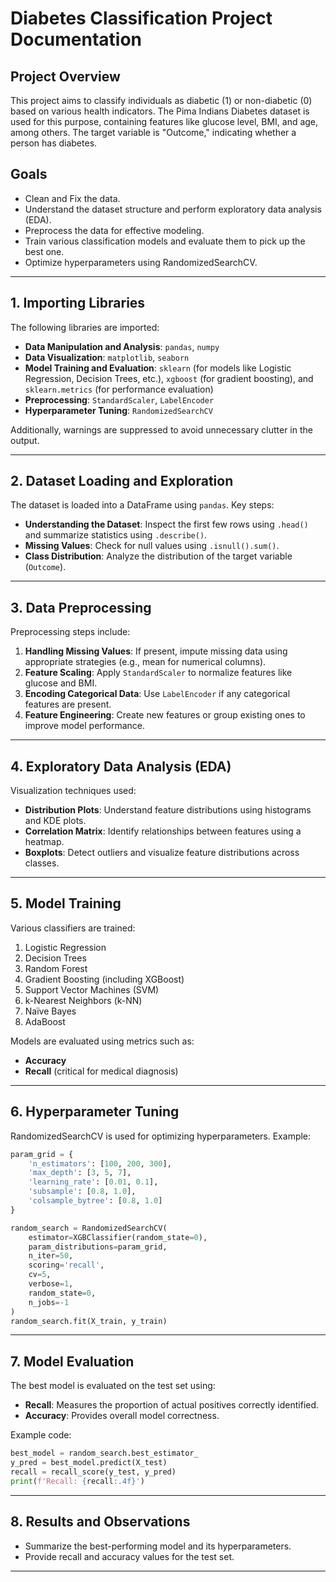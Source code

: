 # Diabetes Classification Project Documentation

## Project Overview

This project aims to classify individuals as diabetic (1) or non-diabetic (0) based on various health indicators. The Pima Indians Diabetes dataset is used for this purpose, containing features like glucose level, BMI, and age, among others. The target variable is "Outcome," indicating whether a person has diabetes.

## Goals

- Clean and Fix the data.
- Understand the dataset structure and perform exploratory data analysis (EDA).
- Preprocess the data for effective modeling.
- Train various classification models and evaluate them to pick up the best one.
- Optimize hyperparameters using RandomizedSearchCV.

---

## 1. Importing Libraries

The following libraries are imported:

- **Data Manipulation and Analysis**: `pandas`, `numpy`
- **Data Visualization**: `matplotlib`, `seaborn`
- **Model Training and Evaluation**: `sklearn` (for models like Logistic Regression, Decision Trees, etc.), `xgboost` (for gradient boosting), and `sklearn.metrics` (for performance evaluation)
- **Preprocessing**: `StandardScaler`, `LabelEncoder`
- **Hyperparameter Tuning**: `RandomizedSearchCV`

Additionally, warnings are suppressed to avoid unnecessary clutter in the output.

---

## 2. Dataset Loading and Exploration

The dataset is loaded into a DataFrame using `pandas`. Key steps:

- **Understanding the Dataset**: Inspect the first few rows using `.head()` and summarize statistics using `.describe()`.
- **Missing Values**: Check for null values using `.isnull().sum()`.
- **Class Distribution**: Analyze the distribution of the target variable (`Outcome`).

---

## 3. Data Preprocessing

Preprocessing steps include:

1. **Handling Missing Values**: If present, impute missing data using appropriate strategies (e.g., mean for numerical columns).
2. **Feature Scaling**: Apply `StandardScaler` to normalize features like glucose and BMI.
3. **Encoding Categorical Data**: Use `LabelEncoder` if any categorical features are present.
4. **Feature Engineering**: Create new features or group existing ones to improve model performance.

---

## 4. Exploratory Data Analysis (EDA)

Visualization techniques used:

- **Distribution Plots**: Understand feature distributions using histograms and KDE plots.
- **Correlation Matrix**: Identify relationships between features using a heatmap.
- **Boxplots**: Detect outliers and visualize feature distributions across classes.

---

## 5. Model Training

Various classifiers are trained:

1. Logistic Regression
2. Decision Trees
3. Random Forest
4. Gradient Boosting (including XGBoost)
5. Support Vector Machines (SVM)
6. k-Nearest Neighbors (k-NN)
7. Naïve Bayes
8. AdaBoost

Models are evaluated using metrics such as:

- **Accuracy**
- **Recall** (critical for medical diagnosis)

---

## 6. Hyperparameter Tuning

RandomizedSearchCV is used for optimizing hyperparameters. Example:

```python
param_grid = {
    'n_estimators': [100, 200, 300],
    'max_depth': [3, 5, 7],
    'learning_rate': [0.01, 0.1],
    'subsample': [0.8, 1.0],
    'colsample_bytree': [0.8, 1.0]
}

random_search = RandomizedSearchCV(
    estimator=XGBClassifier(random_state=0),
    param_distributions=param_grid,
    n_iter=50,
    scoring='recall',
    cv=5,
    verbose=1,
    random_state=0,
    n_jobs=-1
)
random_search.fit(X_train, y_train)
```

---

## 7. Model Evaluation

The best model is evaluated on the test set using:

- **Recall**: Measures the proportion of actual positives correctly identified.
- **Accuracy**: Provides overall model correctness.

Example code:

```python
best_model = random_search.best_estimator_
y_pred = best_model.predict(X_test)
recall = recall_score(y_test, y_pred)
print(f'Recall: {recall:.4f}')
```

---

## 8. Results and Observations

- Summarize the best-performing model and its hyperparameters.
- Provide recall and accuracy values for the test set.

---
